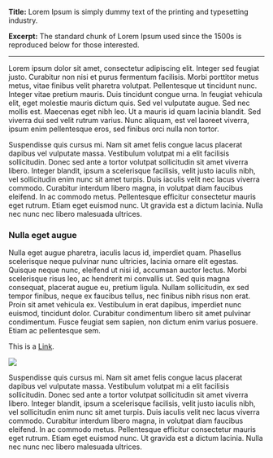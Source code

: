 **Title:** 
Lorem Ipsum is simply dummy text of the printing and typesetting industry.

**Excerpt:**
The standard chunk of Lorem Ipsum used since the 1500s is reproduced below for those interested. 

---

Lorem ipsum dolor sit amet, consectetur adipiscing elit. Integer sed feugiat justo. Curabitur non nisi et purus fermentum facilisis. Morbi porttitor metus metus, vitae finibus velit pharetra volutpat. Pellentesque ut tincidunt nunc. Integer vitae pretium mauris. Duis tincidunt congue urna. In feugiat vehicula elit, eget molestie mauris dictum quis. Sed vel vulputate augue. Sed nec mollis est. Maecenas eget nibh leo. Ut a mauris id quam lacinia blandit. Sed viverra dui sed velit rutrum varius. Nunc aliquam, est vel laoreet viverra, ipsum enim pellentesque eros, sed finibus orci nulla non tortor.

Suspendisse quis cursus mi. Nam sit amet felis congue lacus placerat dapibus vel vulputate massa. Vestibulum volutpat mi a elit facilisis sollicitudin. Donec sed ante a tortor volutpat sollicitudin sit amet viverra libero. Integer blandit, ipsum a scelerisque facilisis, velit justo iaculis nibh, vel sollicitudin enim nunc sit amet turpis. Duis iaculis velit nec lacus viverra commodo. Curabitur interdum libero magna, in volutpat diam faucibus eleifend. In ac commodo metus. Pellentesque efficitur consectetur mauris eget rutrum. Etiam eget euismod nunc. Ut gravida est a dictum lacinia. Nulla nec nunc nec libero malesuada ultrices.

### Nulla eget augue

Nulla eget augue pharetra, iaculis lacus id, imperdiet quam. Phasellus scelerisque neque pulvinar nunc ultricies, lacinia ornare elit egestas. Quisque neque nunc, eleifend ut nisi id, accumsan auctor lectus. Morbi scelerisque risus leo, ac hendrerit mi convallis ut. Sed quis magna consequat, placerat augue eu, pretium ligula. Nullam sollicitudin, ex sed tempor finibus, neque ex faucibus tellus, nec finibus nibh risus non erat. Proin sit amet vehicula ex. Vestibulum in erat dapibus, imperdiet nunc euismod, tincidunt dolor. Curabitur condimentum libero sit amet pulvinar condimentum. Fusce feugiat sem sapien, non dictum enim varius posuere. Etiam ac pellentesque sem.

This is a [Link](https://google.com).

<img class="" src='https://i.imgur.com/iFsC8yR.jpeg'/>

Suspendisse quis cursus mi. Nam sit amet felis congue lacus placerat dapibus vel vulputate massa. Vestibulum volutpat mi a elit facilisis sollicitudin. Donec sed ante a tortor volutpat sollicitudin sit amet viverra libero. Integer blandit, ipsum a scelerisque facilisis, velit justo iaculis nibh, vel sollicitudin enim nunc sit amet turpis. Duis iaculis velit nec lacus viverra commodo. Curabitur interdum libero magna, in volutpat diam faucibus eleifend. In ac commodo metus. Pellentesque efficitur consectetur mauris eget rutrum. Etiam eget euismod nunc. Ut gravida est a dictum lacinia. Nulla nec nunc nec libero malesuada ultrices.